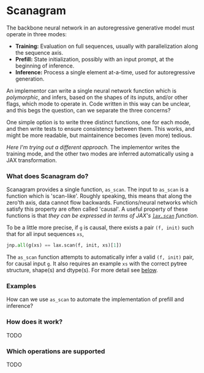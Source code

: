 # Scanagram
The backbone neural network in an autoregressive generative model must operate in three modes:
 - **Training:** Evaluation on full sequences, usually with parallelization along the sequence axis.
 - **Prefill:** State initialization, possibly with an input prompt, at the beginning of inference.
 - **Inference:** Process a single element at-a-time, used for autoregressive generation.

An implementor can write a single neural network function which is _polymorphic_,
and infers, based on the shapes of its inputs, and/or other flags, which mode to operate in. Code
written in this way can be unclear, and this begs the question, can we separate the three
concerns?

One simple option is to write three distinct functions, one for each mode, and then write tests
to ensure consistency between them. This works, and might be more readable, but maintainence
becomes (even more) tedious.

_Here I'm trying out a different approach._ The implementor writes the training mode, and
the other two modes are inferred automatically using a JAX transformation.

### What does Scanagram do?
Scanagram provides a single function, `as_scan`. The input to `as_scan` is a function which is
'scan-like'. Roughly speaking, this means that along the zero'th axis, data cannot flow backwards.
Functions/neural networks which satisfy this property are often called 'causal'. A useful property
of these functions is that _they can be expressed in terms of JAX's
[`lax.scan`](https://docs.jax.dev/en/latest/_autosummary/jax.lax.scan.html) function_.

To be a little more precise, if `g` is causal, there exists a pair `(f, init)` such that
for all input sequences `xs`,
```python
jnp.all(g(xs) == lax.scan(f, init, xs)[1])
```
The `as_scan` function attempts to automatically infer a valid `(f, init)` pair, for causal input
`g`. It also requires an example `xs` with the correct pytree structure, shape(s) and dtype(s).
For more detail see [below](#how-does-it-work).

### Examples
How can we use `as_scan` to automate the implementation of prefill and inference?

### How does it work?
TODO

### Which operations are supported
TODO
